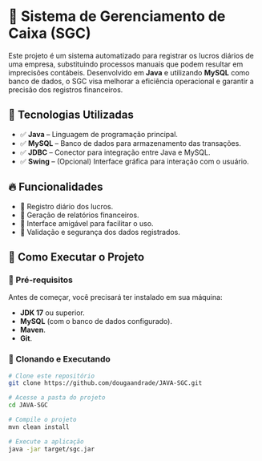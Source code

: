 # 📌 Sistema de Gerenciamento de Caixa (SGC)

Este projeto é um sistema automatizado para registrar os lucros diários de uma empresa, substituindo processos manuais que podem resultar em imprecisões contábeis. Desenvolvido em **Java** e utilizando **MySQL** como banco de dados, o SGC visa melhorar a eficiência operacional e garantir a precisão dos registros financeiros.

## 🚀 Tecnologias Utilizadas

- ✅ **Java** – Linguagem de programação principal.
- ✅ **MySQL** – Banco de dados para armazenamento das transações.
- ✅ **JDBC** – Conector para integração entre Java e MySQL.
- ✅ **Swing** – (Opcional) Interface gráfica para interação com o usuário.

## 🔥 Funcionalidades

- 🔹 Registro diário dos lucros.
- 🔹 Geração de relatórios financeiros.
- 🔹 Interface amigável para facilitar o uso.
- 🔹 Validação e segurança dos dados registrados.

## 📂 Como Executar o Projeto

### 📌 Pré-requisitos

Antes de começar, você precisará ter instalado em sua máquina:

- **JDK 17** ou superior.
- **MySQL** (com o banco de dados configurado).
- **Maven**.
- **Git**.

### 🚀 Clonando e Executando

```bash
# Clone este repositório
git clone https://github.com/dougaandrade/JAVA-SGC.git

# Acesse a pasta do projeto
cd JAVA-SGC

# Compile o projeto
mvn clean install

# Execute a aplicação
java -jar target/sgc.jar
